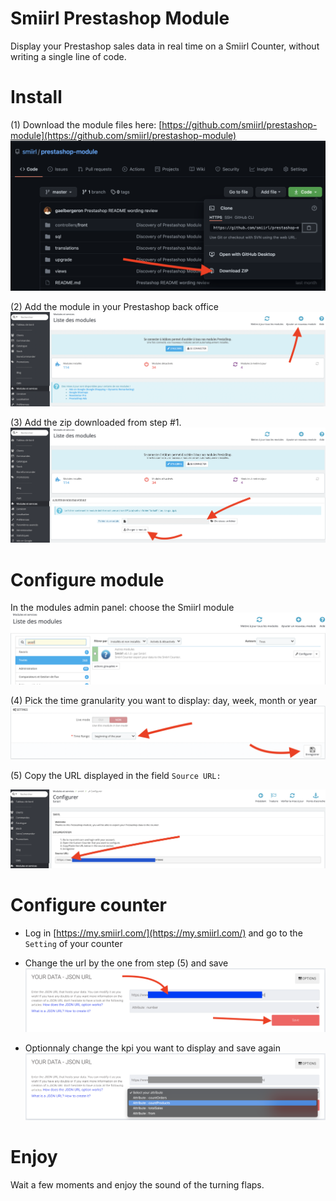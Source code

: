# Smiirl Prestashop Module
Display your Prestashop sales data in real time on a Smiirl Counter, without writing a single line of code.

# Install
(1) Download the module files here: [https://github.com/smiirl/prestashop-module](https://github.com/smiirl/prestashop-module)
![get the module zip](doc/getZip.png?raw=true)

(2) Add the module in your Prestashop back office 
![add a module ](doc/addModule.png?raw=true)

(3) Add the zip downloaded from step #1.
![add a module zip](doc/addModuleZip.png?raw=true)

# Configure module
In the modules admin panel: choose the Smiirl module
![find config module](doc/configModule.png?raw=true)

(4) Pick the time granularity you want to display: day, week, month or year
![setting module config](doc/configModuleField.png?raw=true)

(5) Copy the URL displayed in the field `Source URL:`

![get url](doc/getSourceUrl.png?raw=true)


# Configure counter

- Log in [https://my.smiirl.com/](https://my.smiirl.com/) and go to the `Setting` of your counter
- Change the url by the one from step (5) and save
![set url](doc/setUrl.png?raw=true)

- Optionnaly change the kpi you want to display and save again
![set attribute](doc/setAttribute.png?raw=true)


# Enjoy
Wait a few moments and enjoy the sound of the turning flaps. 

